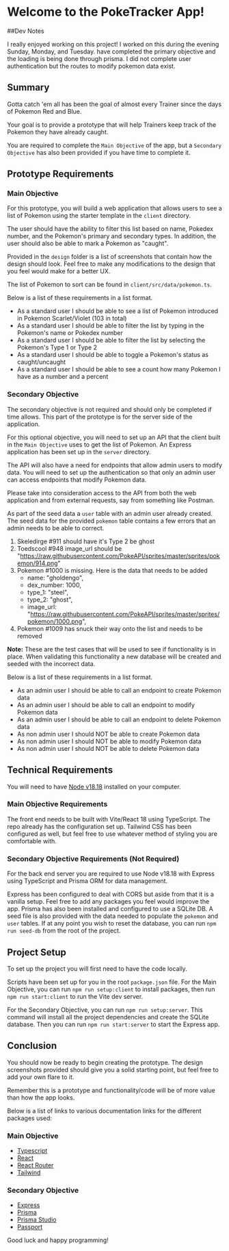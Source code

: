 # Welcome to the PokeTracker App!
##Dev Notes

I really enjoyed working on this project! I worked on this during the evening Sunday, Monday, and Tuesday. have completed the primary objective and the loading is being done through prisma. I did not complete user authentication but the routes to modify pokemon data exist.  
## Summary

Gotta catch 'em all has been the goal of almost every Trainer since the days of Pokemon Red and Blue.

Your goal is to provide a prototype that will help Trainers keep track of the Pokemon they have already caught.

You are required to complete the `Main Objective` of the app, but a `Secondary Objective` has also been provided if you have time to complete it.

## Prototype Requirements

### Main Objective
For this prototype, you will build a web application that allows users to see a list of Pokemon using the starter template in the `client` directory.

The user should have the ability to filter this list based on name, Pokedex number, and the Pokemon's primary and secondary types.
In addition, the user should also be able to mark a Pokemon as "caught".

Provided in the `design` folder is a list of screenshots that contain how the design should look. Feel free to make any modifications to the design that you feel would make for a better UX.

The list of Pokemon to sort can be found in `client/src/data/pokemon.ts`.

Below is a list of these requirements in a list format.
- As a standard user I should be able to see a list of Pokemon introduced in Pokemon Scarlet/Violet (103 in total)
- As a standard user I should be able to filter the list by typing in the Pokemon's name or Pokedex number
- As a standard user I should be able to filter the list by selecting the Pokemon's Type 1 or Type 2
- As a standard user I should be able to toggle a Pokemon's status as caught/uncaught
- As a standard user I should be able to see a count how many Pokemon I have as a number and a percent

### Secondary Objective
The secondary objective is not required and should only be completed if time allows. This part of the prototype is for the server side of the application.

For this optional objective, you will need to set up an API that the client built in the `Main Objective` uses to get the list of Pokemon. An Express application has been set up in the `server` directory.

The API will also have a need for endpoints that allow admin users to modify data.
You will need to set up the authentication so that only an admin user can access endpoints that modify Pokemon data.

Please take into consideration access to the API from both the web application and from external requests, say from something like Postman.

As part of the seed data a `user` table with an admin user already created.
The seed data for the provided `pokemon` table contains a few errors that an admin needs to be able to correct.

1. Skeledirge #911 should have it's Type 2 be ghost
2. Toedscool #948 image_url should be "https://raw.githubusercontent.com/PokeAPI/sprites/master/sprites/pokemon/914.png"
3. Pokemon #1000 is missing. Here is the data that needs to be added
   - name: "gholdengo",
   - dex_number: 1000,
   - type_1: "steel",
   - type_2: "ghost",
   - image_url: "https://raw.githubusercontent.com/PokeAPI/sprites/master/sprites/pokemon/1000.png",
4. Pokemon #1009 has snuck their way onto the list and needs to be removed

<strong>Note:</strong> These are the test cases that will be used to see if functionality is in place. When validating this functionality a new database will be created and seeded with the incorrect data.

Below is a list of these requirements in a list format.
- As an admin user I should be able to call an endpoint to create Pokemon data
- As an admin user I should be able to call an endpoint to modify Pokemon data
- As an admin user I should be able to call an endpoint to delete Pokemon data
- As non admin user I should NOT be able to create Pokemon data
- As non admin user I should NOT be able to modify Pokemon data
- As non admin user I should NOT be able to delete Pokemon data

## Technical Requirements
You will need to have [Node v18.18](https://nodejs.org/en/) installed on your computer.

### Main Objective Requirements
The front end needs to be built with Vite/React 18 using TypeScript. The repo already has the configuration set up.
Tailwind CSS has been configured as well, but feel free to use whatever method of styling you are comfortable with.

### Secondary Objective Requirements (Not Required)
For the back end server you are required to use Node v18.18 with Express using TypeScript and Prisma ORM for data management.

Express has been configured to deal with CORS but aside from that it is a vanilla setup. Feel free to add any packages you feel would improve the app.
Prisma has also been installed and configured to use a SQLite DB.
A seed file is also provided with the data needed to populate the `pokemon` and `user` tables.
If at any point you wish to reset the database, you can run `npm run seed-db` from the root of the project.

## Project Setup
To set up the project you will first need to have the code locally.

Scripts have been set up for you in the root `package.json` file.
For the Main Objective, you can run `npm run setup:client` to install packages, then run `npm run start:client` to run the Vite dev server.

For the Secondary Objective, you can run `npm run setup:server`.
This command will install all the project dependencies and create the SQLite database.
Then you can run `npm run start:server` to start the Express app.


## Conclusion
You should now be ready to begin creating the prototype. The design screenshots provided should give you a solid starting point, but feel free to add your own flare to it.

Remember this is a prototype and functionality/code will be of more value than how the app looks.

Below is a list of links to various documentation links for the different packages used:
### Main Objective
- [Typescript](https://www.typescriptlang.org/docs/)
- [React](https://reactjs.org/docs/getting-started.html)
- [React Router](https://reactrouter.com/en/main)
- [Tailwind](https://tailwindcss.com/docs/installation)

### Secondary Objective
- [Express](https://expressjs.com/en/guide/routing.html)
- [Prisma](https://www.prisma.io/docs)
- [Prisma Studio](https://www.prisma.io/studio)
- [Passport](https://www.passportjs.org/docs/)

Good luck and happy programming!
